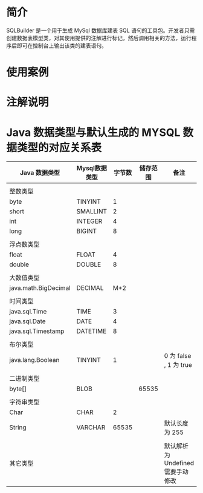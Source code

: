 # 简介
SQLBuilder 是一个用于生成 MySql 数据库建表 SQL 语句的工具包。开发者只需创建数据表模型类，对其使用提供的注解进行标记，然后调用相关的方法，运行程序后即可在控制台上输出该类的建表语句。

# 使用案例

# 注解说明

#  Java 数据类型与默认生成的 MYSQL 数据类型的对应关系表
| Java 数据类型 | Mysql数据类型 | 字节数 | 储存范围 |备注| 
|---|---|---|---|---|
| |
|整数类型|
|byte|TINYINT|1|
|short|SMALLINT|2|
|int|INTEGER|4|
|long|BIGINT|8|
| |
|浮点数类型|
|float|FLOAT|4|
|double|DOUBLE|8|
| |
|大数值类型|
|java.math.BigDecimal|DECIMAL|M+2|
| |
|时间类型|
|java.sql.Time|TIME|3|
|java.sql.Date|DATE|4|
|java.sql.Timestamp|DATETIME|8|
| |
|布尔类型|
|java.lang.Boolean|TINYINT|1| |0 为 false , 1 为 true|
| |
|二进制类型|
|byte[]|BLOB||65535|
| |
|字符串类型|
|Char|CHAR|2| | | 
|String|VARCHAR|65535| |默认长度为 255|
| |
|其它类型| | | |默认解析为 Undefined 需要手动修改|
